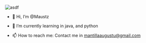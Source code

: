 
![asdf](https://github.com/Maustz/Maustz/assets/142653952/e033512e-251f-4861-a1b9-ffe63f3fe24e)




- 👋 Hi, I’m @Maustz
- 🌱 I’m currently learning in java, and python

- 📫 How to reach me: Contact me in mantillaaugustu@gmail.com

<!---
Maustz/Maustz is a ✨ special ✨ repository because its `README.md` (this file) appears on your GitHub profile.
You can click the Preview link to take a look at your changes.
--->
